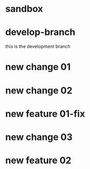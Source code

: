 # sandbox
# develop-branch
this is the development branch

# new change 01
# new change 02
# new feature 01-fix
# new change 03
# new feature 02
